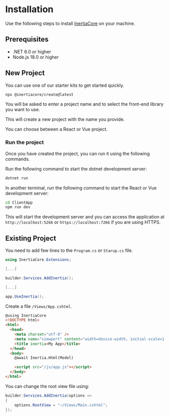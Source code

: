 # Installation

Use the following steps to install [InertiaCore](https://github.com/kapi2289/InertiaCore) on your machine.

## Prerequisites

- .NET 6.0 or higher
- Node.js 18.0 or higher

## New Project

You can use one of our starter kits to get started quickly.

```bash
npx @inertiacore/create@latest
```

You will be asked to enter a project name and to select the front-end library you want to use.

This will create a new project with the name you provide.

You can choose between a React or Vue project.

### Run the project

Once you have created the project, you can run it using the following commands.

Run the following command to start the dotnet development server:

```bash
dotnet run
```

In another terminal, run the following command to start the React or Vue development server:

```bash
cd ClientApp
npm run dev
```

This will start the development server and you can access the application at `http://localhost:5266` or `https://localhost:7266` if you are using HTTPS.

## Existing Project

You need to add few lines to the `Program.cs` or `Starup.cs` file.

```csharp
using InertiaCore.Extensions;

[...]

builder.Services.AddInertia();

[...]

app.UseInertia();
```

Create a file `/Views/App.cshtml`.

```html
@using InertiaCore
<!DOCTYPE html>
<html>
  <head>
    <meta charset="utf-8" />
    <meta name="viewport" content="width=device-width, initial-scale=1.0" />
    <title inertia>My App</title>
  </head>
  <body>
    @await Inertia.Html(Model)

    <script src="/js/app.js"></script>
  </body>
</html>
```

You can change the root view file using:

```csharp
builder.Services.AddInertia(options =>
{
    options.RootView = "~/Views/Main.cshtml";
});
```
